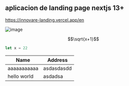 ## aplicacion de landing page nextjs 13+

https://innovare-landing.vercel.app/en

![image](https://encrypted-tbn0.gstatic.com/images?q=tbn:ANd9GcS5ecChDm77iQF-6MEz8KsPFd9bmBQUdX5RF28A6xd0flxjs2GQ)

$$\sqrt{x+1}$$

```javascript
let x = 22
```
| Name        | Address    |
| ----------- | ---------- |
| aaaaaaaaaaa | asdasdasdd |
| hello world | asdadsa    |

